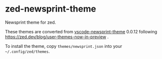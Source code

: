 # zed-newsprint-theme

Newsprint theme for zed.

These themes are converted from [vscode-newsprint-theme](https://github.com/lumiknit/vscode-newsprint-theme) 0.0.12 following https://zed.dev/blog/user-themes-now-in-preview .

To install the theme, copy `themes/newsprint.json` into your `~/.config/zed/themes`.
